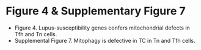 # Figure 4 & Supplementary Figure 7
- Figure 4. Lupus-susceptibility genes confers mitochondrial defects in Tfh and Tn cells. 
- Supplemental Figure 7. Mitophagy is defective in TC in Tn and Tfh cells. 